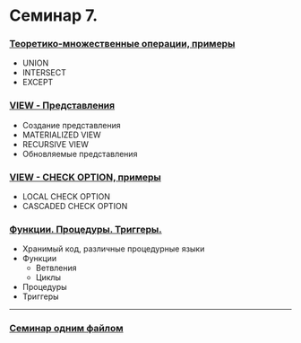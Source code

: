 # Семинар 7.

### [Теоретико-множественные операции, примеры](Set/SET.md)
- UNION
- INTERSECT
- EXCEPT

### [VIEW - Представления](View/VIEW.md)
- Создание представления
- MATERIALIZED VIEW
- RECURSIVE VIEW
- Обновляемые представления

### [VIEW - CHECK OPTION, примеры](CHECK_OPTION.md)
- LOCAL CHECK OPTION
- CASCADED CHECK OPTION


### [Функции. Процедуры. Триггеры.](Trigger/TRIGGER.md)
- Хранимый код, различные процедурные языки
- Функции
    - Ветвления
    - Циклы
- Процедуры
- Триггеры


---

### [Семинар одним файлом](SEM7.md)